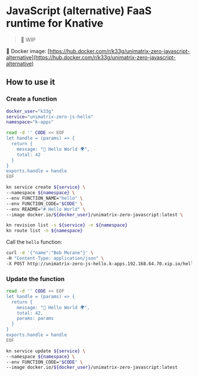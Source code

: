 # JavaScript (alternative) FaaS runtime for Knative

> 🚧 WIP

🐳 Docker image: [https://hub.docker.com/r/k33g/unimatrix-zero-javascript-alternative](https://hub.docker.com/r/k33g/unimatrix-zero-javascript-alternative)

## How to use it

### Create a function

```bash
docker_user="k33g"
service="unimatrix-zero-js-hello"
namespace="k-apps"

read -d '' CODE << EOF
let handle = (params) => {
  return {
    message: "👋 Hello World 🌍",
    total: 42
  }
}
exports.handle = handle
EOF

kn service create ${service} \
--namespace ${namespace} \
--env FUNCTION_NAME="hello" \
--env FUNCTION_CODE="$CODE" \
--env README="# Hello World" \
--image docker.io/${docker_user}/unimatrix-zero-javascript:latest \

kn revision list -s ${service} -n ${namespace}
kn route list -n ${namespace}  
```

Call the `hello` function:

```bash
curl -d '{"name":"Bob Morane"}' \
-H "Content-Type: application/json" \
-X POST http://unimatrix-zero-js-hello.k-apps.192.168.64.70.xip.io/hello
```

### Update the function

```bash
read -d '' CODE << EOF
let handle = (params) => {
  return {
    message: "👋 Hello World 🌍",
    total: 42,
    params: params
  }
}
exports.handle = handle
EOF

kn service update ${service} \
--namespace ${namespace} \
--env FUNCTION_CODE="$CODE" \
--image docker.io/${docker_user}/unimatrix-zero-javascript:latest
```
